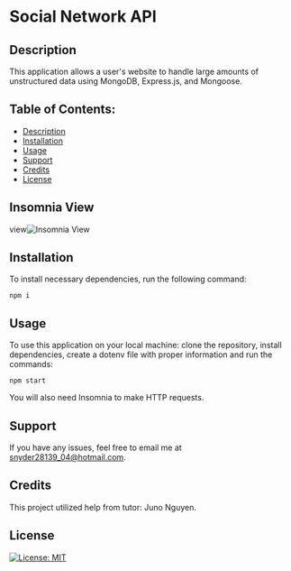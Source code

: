 # Social Network API

## Description

This application allows a user's website to handle large amounts of unstructured data using MongoDB, Express.js, and Mongoose.

## Table of Contents:
* [Description](#description)
* [Installation](#installation)
* [Usage](#usage)
* [Support](#support)
* [Credits](#credits)
* [License](#license)

## Insomnia View

view![Insomnia View](https://user-images.githubusercontent.com/124528804/235321495-8b8f2920-ff0b-4e73-9096-9f37b082f7d6.png)

## Installation

 To install necessary dependencies, run the following command:
  ```
  npm i
  ```

## Usage

To use this application on your local machine: clone the repository, install dependencies, create a dotenv file with proper information and run the commands:
```
npm start
```
You will also need Insomnia to make HTTP requests.           

## Support

If you have any issues, feel free to email me at snyder28139_04@hotmail.com.

## Credits

This project utilized help from tutor: Juno Nguyen.

## License
[![License: MIT](https://img.shields.io/badge/License-MIT-yellow.svg)](https://opensource.org/licenses/MIT)
